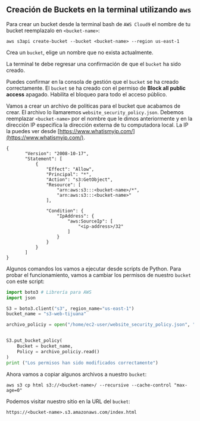 
## Creación de Buckets en la terminal utilizando `aws`

Para crear un bucket desde la terminal bash de `AWS Cloud9`
el nombre de tu bucket reemplazalo en `<bucket-name>`:

```
aws s3api create-bucket --bucket <bucket-name> --region us-east-1
```

Crea un `bucket`, elige un nombre que no exista actualmente.

La terminal te debe regresar una confirmación de que el `bucket` ha sido creado.

Puedes confirmar en la consola de gestión que el `bucket` se ha creado correctamente.
El `bucket` se ha creado con el permiso de **Block all public access** apagado. 
Habilita el bloqueo para todo el acceso público.

Vamos a crear un archivo de politicas para el bucket que acabamos de crear. El 
archivo lo llamaremos `website_security_policy.json`. Debemos reemplazar 
`<bucket-name>` por el nombre que le dimos anteriormente y en la dirección IP especifíca la dirección externa 
de tu computadora local. La IP la puedes ver desde  [https://www.whatismyip.com/](https://www.whatismyip.com/).

```
{
       "Version": "2008-10-17",
       "Statement": [
           {
               "Effect": "Allow",
               "Principal": "*",
               "Action": "s3:GetObject",
               "Resource": [
                   "arn:aws:s3:::<bucket-name>/*",
                   "arn:aws:s3:::<bucket-name>"
               ],

               "Condition": {
                   "IpAddress": {
                       "aws:SourceIp": [
                           "<ip-address>/32"
                       ]
                   }
               }
           }
       ]
}
```

Algunos comandos los vamos a ejecutar desde scripts de Python. Para probar el funcionamiento,
vamos a cambiar los permisos de nuestro `bucket` con este script:

```python
import boto3 # Librería para AWS
import json

S3 = boto3.client("s3", region_name="us-east-1")
bucket_name = "s3-web-tijuana"

archivo_policiy = open("/home/ec2-user/website_security_policy.json", "r")


S3.put_bucket_policy(
    Bucket = bucket_name,
    Policy = archivo_policiy.read()
)
print ("Los permisos han sido modificados correctamente")
```

Ahora vamos a copiar algunos archivos a nuestro `bucket`:

```
aws s3 cp html s3://<bucket-name>/ --recursive --cache-control "max-age=0"
```

Podemos visitar nuestro sitio en la URL del `bucket`:

```
https://<bucket-name>.s3.amazonaws.com/index.html
```
